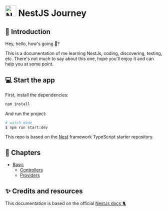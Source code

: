 # <a href="http://nestjs.com/" target="blank"><img src="https://nestjs.com/img/logo-small.svg" width="35" alt="Nest Logo" /></a> NestJS Journey

## 🏁 Introduction

Hey, hello, how's going 🙂?

This is a documentation of me learning NestJs, coding, discovering, testing, etc.
There's not much to say about this one, hope you'll enjoy it and can help you at some point.

## 💻 Start the app

First, install the dependencies:

```bash
npm install
```

And run the project:

```bash
# watch mode
$ npm run start:dev
```

This repo is based on the [Nest](https://github.com/nestjs/nest) framework TypeScript starter repository.

## 🔖 Chapters

- [Basic](./src/basics/README.md)
  - [Controllers](./src/basics/README.md#basics)
  - [Providers](./src/basics/README.md#providers)

## ✨ Credits and resources

This documentation is based on the official [NestJs docs 🐈](https://docs.nestjs.com/)
